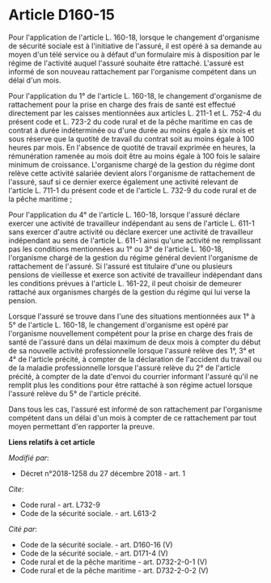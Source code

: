 # Article D160-15

Pour l'application de l'article L. 160-18, lorsque le changement d'organisme de sécurité sociale est à l'initiative de
l'assuré, il est opéré à sa demande au moyen d'un télé service ou à défaut d'un formulaire mis à disposition par le régime de
l'activité auquel l'assuré souhaite être rattaché. L'assuré est informé de son nouveau rattachement par l'organisme compétent
dans un délai d'un mois.

Pour l'application du 1° de l'article L. 160-18, le changement d'organisme de rattachement pour la prise en charge des frais
de santé est effectué directement par les caisses mentionnées aux articles L. 211-1 et L. 752-4 du présent code et L. 723-2
du code rural et de la pêche maritime en cas de contrat à durée indéterminée ou d'une durée au moins égale à six mois et sous
réserve que la quotité de travail du contrat soit au moins égale à 100 heures par mois. En l'absence de quotité de travail
exprimée en heures, la rémunération ramenée au mois doit être au moins égale à 100 fois le salaire minimum de croissance.
L'organisme chargé de la gestion du régime dont relève cette activité salariée devient alors l'organisme de rattachement de
l'assuré, sauf si ce dernier exerce également une activité relevant de l'article L. 711-1 du présent code et de l'article L.
732-9 du code rural et de la pêche maritime ;

Pour l'application du 4° de l'article L. 160-18, lorsque l'assuré déclare exercer une activité de travailleur indépendant au
sens de l'article L. 611-1 sans exercer d'autre activité ou déclare exercer une activité de travailleur indépendant au sens
de l'article L. 611-1 ainsi qu'une activité ne remplissant pas les conditions mentionnées au 1° ou 3° de l'article L. 160-18,
l'organisme chargé de la gestion du régime général devient l'organisme de rattachement de l'assuré. Si l'assuré est titulaire
d'une ou plusieurs pensions de vieillesse et exerce son activité de travailleur indépendant dans les conditions prévues à
l'article L. 161-22, il peut choisir de demeurer rattaché aux organismes chargés de la gestion du régime qui lui verse la
pension.

Lorsque l'assuré se trouve dans l'une des situations mentionnées aux 1° à 5° de l'article L. 160-18, le changement
d'organisme est opéré par l'organisme nouvellement compétent pour la prise en charge des frais de santé de l'assuré dans un
délai maximum de deux mois à compter du début de sa nouvelle activité professionnelle lorsque l'assuré relève des 1°, 3° et
4° de l'article précité, à compter de la déclaration de l'accident du travail ou de la maladie professionnelle lorsque
l'assuré relève du 2° de l'article précité, à compter de la date d'envoi du courrier informant l'assuré qu'il ne remplit plus
les conditions pour être rattaché à son régime actuel lorsque l'assuré relève du 5° de l'article précité.

Dans tous les cas, l'assuré est informé de son rattachement par l'organisme compétent dans un délai d'un mois à compter de ce
rattachement par tout moyen permettant d'en rapporter la preuve.

**Liens relatifs à cet article**

_Modifié par_:

  - Décret n°2018-1258 du 27 décembre 2018 - art. 1

_Cite_:

  - Code rural - art. L732-9
  - Code de la sécurité sociale. - art. L613-2

_Cité par_:

  - Code de la sécurité sociale. - art. D160-16 (V)
  - Code de la sécurité sociale. - art. D171-4 (V)
  - Code rural et de la pêche maritime - art. D732-2-0-1 (V)
  - Code rural et de la pêche maritime - art. D732-2-0-2 (V)
